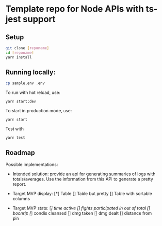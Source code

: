 # Template repo for Node APIs with ts-jest support

## Setup

```bash
git clone [reponame]
cd [reponame]
yarn install
```

## Running locally:

```bash
cp sample.env .env
```

To run with hot reload, use:

```bash
yarn start:dev
```

To start in production mode, use:

```bash
yarn start
```

Test with

```bash
yarn test
```

## Roadmap

Possible implementations:

-   Intended solution: provide an api for generating summaries of logs with totals/averages. Use the information from this API to generate a pretty report.

-   Target MVP display:
    [*] Table
    [] Table but pretty
    [] Table with sortable columns

-   Target MVP stats:
    [*] time active
    [] fights participated in out of total
    [] boonrip
    [*] condis cleansed
    [] dmg taken
    [] dmg dealt
    [] distance from pin
